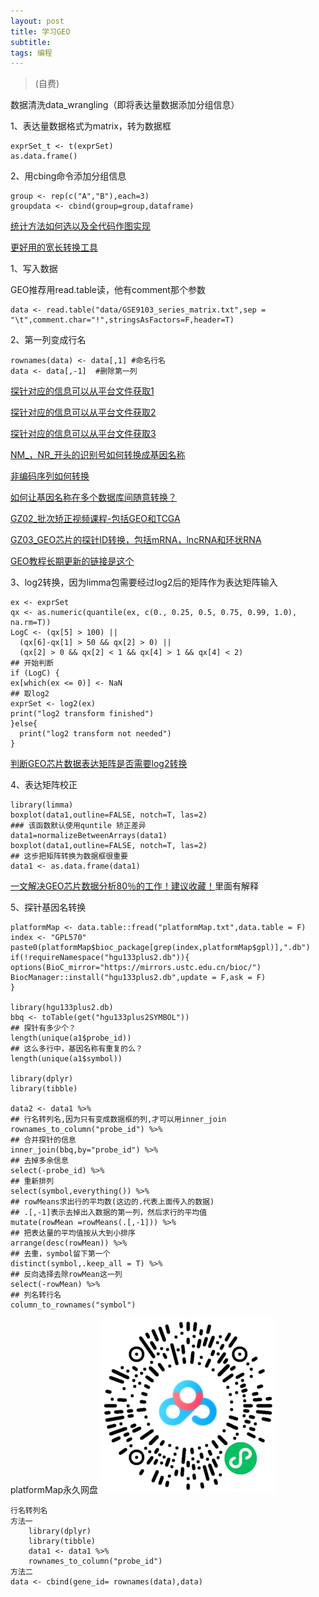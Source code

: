 ```yaml
---
layout: post
title: 学习GEO
subtitle:
tags: 编程
---
```


>(自费)

<!--more-->

数据清洗data_wrangling（即将表达量数据添加分组信息）

1、表达量数据格式为matrix，转为数据框  

    exprSet_t <- t(exprSet)
    as.data.frame()

2、用cbing命令添加分组信息

    group <- rep(c("A","B"),each=3)
    groupdata <- cbind(group=group,dataframe)

[统计方法如何选以及全代码作图实现][1]

[更好用的宽长转换工具][2]


1、写入数据

GEO推荐用read.table读，他有comment那个参数

    data <- read.table("data/GSE9103_series_matrix.txt",sep = "\t",comment.char="!",stringsAsFactors=F,header=T)

2、第一列变成行名

    rownames(data) <- data[,1] #命名行名
    data <- data[,-1]  #删除第一列


[探针对应的信息可以从平台文件获取1][3]

[探针对应的信息可以从平台文件获取2][4]

[探针对应的信息可以从平台文件获取3][5]

[NM_，NR_开头的识别号如何转换成基因名称][6]

[非编码序列如何转换][7]

[如何让基因名称在多个数据库间随意转换？][8]

[GZ02_批次矫正视频课程-包括GEO和TCGA][9]

[GZ03_GEO芯片的探针ID转换，包括mRNA，lncRNA和环状RNA][10]

[GEO教程长期更新的链接是这个][11]


3、log2转换，因为limma包需要经过log2后的矩阵作为表达矩阵输入

    ex <- exprSet
    qx <- as.numeric(quantile(ex, c(0., 0.25, 0.5, 0.75, 0.99, 1.0), na.rm=T))
    LogC <- (qx[5] > 100) ||
      (qx[6]-qx[1] > 50 && qx[2] > 0) ||
      (qx[2] > 0 && qx[2] < 1 && qx[4] > 1 && qx[4] < 2)
    ## 开始判断
    if (LogC) {
    ex[which(ex <= 0)] <- NaN
    ## 取log2
    exprSet <- log2(ex)
    print("log2 transform finished")
    }else{
      print("log2 transform not needed")
    }

[判断GEO芯片数据表达矩阵是否需要log2转换][12]

4、表达矩阵校正

    library(limma)
    boxplot(data1,outline=FALSE, notch=T, las=2)
    ### 该函数默认使用quntile 矫正差异
    data1=normalizeBetweenArrays(data1)
    boxplot(data1,outline=FALSE, notch=T, las=2)
    ## 这步把矩阵转换为数据框很重要
    data1 <- as.data.frame(data1)

[一文解决GEO芯片数据分析80％的工作！建议收藏！][13]里面有解释

5、探针基因名转换

    platformMap <- data.table::fread("platformMap.txt",data.table = F)
    index <- "GPL570"
    paste0(platformMap$bioc_package[grep(index,platformMap$gpl)],".db")
    if(!requireNamespace("hgu133plus2.db")){
    options(BioC_mirror="https://mirrors.ustc.edu.cn/bioc/")
    BiocManager::install("hgu133plus2.db",update = F,ask = F)
    }

    library(hgu133plus2.db)
    bbq <- toTable(get("hgu133plus2SYMBOL"))
    ## 探针有多少个？
    length(unique(a1$probe_id))
    ## 这么多行中，基因名称有重复的么？
    length(unique(a1$symbol))

    library(dplyr)
    library(tibble)

    data2 <- data1 %>%
    ## 行名转列名,因为只有变成数据框的列,才可以用inner_join
    rownames_to_column("probe_id") %>%
    ## 合并探针的信息
    inner_join(bbq,by="probe_id") %>%
    ## 去掉多余信息
    select(-probe_id) %>%  
    ## 重新排列
    select(symbol,everything()) %>%  
    ## rowMeans求出行的平均数(这边的.代表上面传入的数据)
    ## .[,-1]表示去掉出入数据的第一列，然后求行的平均值
    mutate(rowMean =rowMeans(.[,-1])) %>%
    ## 把表达量的平均值按从大到小排序
    arrange(desc(rowMean)) %>%
    ## 去重，symbol留下第一个
    distinct(symbol,.keep_all = T) %>%
    ## 反向选择去除rowMean这一列
    select(-rowMean) %>%
    ## 列名转行名
    column_to_rownames("symbol")

platformMap永久网盘 ![](/images/wp.png)

```
行名转列名
方法一  
    library(dplyr)
    library(tibble)
    data1 <- data1 %>%
    rownames_to_column("probe_id")
方法二
data <- cbind(gene_id= rownames(data),data)
```



[1]: https://mp.weixin.qq.com/s/IF4F0W2ghWRq4ILVP3T49A
[2]: https://mp.weixin.qq.com/s/sbc3LVv5MAkFenE1JB-rAA
[3]: https://mp.weixin.qq.com/s/nWbMO4mULgN__nPjooRDlg
[4]: https://mp.weixin.qq.com/s/CSHdvRK6xoNJU91tpper_w
[5]: https://mp.weixin.qq.com/s/DlioHHXQd-W-96tXLWrQvA
[6]: https://mp.weixin.qq.com/s/FdCcliMCYj4Yb4grzIQMaA
[7]: https://mp.weixin.qq.com/s/X8rUnEasKy3Dk-EoUAvC2A
[8]: https://mp.weixin.qq.com/s/wsiceQmNVveoggiqeDSlmQ
[9]: https://weidian.com/item.html?itemID=3528879676
[10]: https://weidian.com/item.html?itemID=3584919356
[11]: https://codingsoeasy.com/archives/geo
[12]: https://www.jianshu.com/p/7cdaf811d7d1
[13]: https://new.qq.com/omn/20201230/20201230A07HQZ00.html
